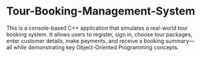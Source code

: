 # Tour-Booking-Management-System
This is a console-based C++ application that simulates a real-world tour booking system. It allows users to register, sign in, choose tour packages, enter customer details, make payments, and receive a booking summary—all while demonstrating key Object-Oriented Programming concepts.  

